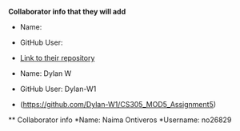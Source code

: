 **Collaborator info that they will add**

* Name:
* GitHub User:
* [Link to their repository]()

* Name: Dylan W
* GitHub User: Dylan-W1
* (https://github.com/Dylan-W1/CS305_MOD5_Assignment5)





** Collaborator info
*Name: Naima Ontiveros
*Username: no26829
